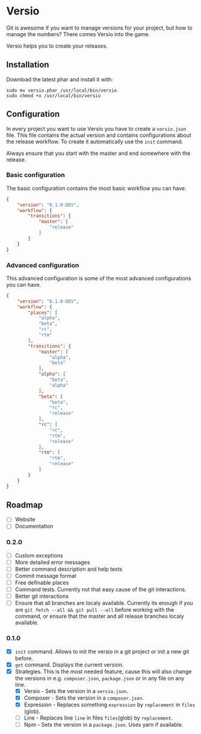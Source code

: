 
# Versio

Git is awesome if you want to manage versions for your project, but how to manage the numbers?
There comes Versio into the game.

Versio helps you to create your releases.

## Installation

Download the latest phar and install it with:

```shell script
sudo mv versio.phar /usr/local/bin/versio
sudo chmod +x /usr/local/bin/versio
```

## Configuration

In every project you want to use Versio you have to create a `versio.json` file.
This file contains the actual version and contains configurations about the release workflow.
To create it automatically use the `init` command.

Always ensure that you start with the master and end somewhere with the release.

### Basic configuration

The basic configuration contains the most basic workflow you can have.

```json
{
    "version": "0.1.0-DEV",
    "workflow": {
        "transitions": {
            "master": [
                "release"
            ]
        }
    }
}
```

### Advanced configuration

This advanced configuration is some of the most advanced configurations you can have.

```json
{
    "version": "0.1.0-DEV",
    "workflow": {
        "places": [
            "alpha",
            "beta",
            "rc",
            "rtm"
        ],
        "transitions": {
            "master": [
                "alpha",
                "beta"
            ],
            "alpha": [
                "beta",
                "alpha"
            ],
            "beta": [
                "beta",
                "rc",
                "release"
            ],
            "rc": [
                "rc",
                "rtm",
                "release"
            ],
            "rtm": [
                "rtm",
                "release"
            ]
        }
    }
}
```

## Roadmap

- [ ] Website
- [ ] Documentation

### 0.2.0

- [ ] Custom exceptions
- [ ] More detailed error messages
- [ ] Better command description and help texts
- [ ] Commit message format
- [ ] Free definable places
- [ ] Command tests. Currently not that easy cause of the git interactions.
- [ ] Better git interactions
- [ ] Ensure that all branches are localy available. Currently its enough if you are `git fetch --all && git pull --all` before working with the command, or ensure that the master and all release branches localy available.

### 0.1.0

- [x] `init` command. Allows to init the versio in a git project or init a new git before.
- [x] `get` command. Displays the current version.
- [x] Strategies. This is the most needed feature, cause this will also change the versions in e.g. `composer.json`, `package.json` or in any file on any line.
    - [x] Versio - Sets the version in a `versio.json`.
    - [x] Composer - Sets the version in a `composer.json`.
    - [x] Expression - Replaces something `expression` by `replacement` in `files` (glob).
    - [ ] Line - Replaces line `line` in files `files`(glob) by `replacement`.
    - [ ] Npm - Sets the version in a `package.json`. Uses yarn if available.
